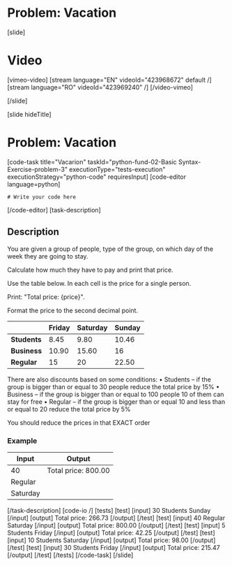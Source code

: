 # Problem: Vacation

[slide]
# Video

[vimeo-video]
[stream language="EN" videoId="423968672" default /]
[stream language="RO" videoId="423969240" /]
[/video-vimeo]

[/slide]

[slide hideTitle]
# Problem: Vacation
[code-task title="Vacarion" taskId="python-fund-02-Basic Syntax-Exercise-problem-3" executionType="tests-execution" executionStrategy="python-code" requiresInput]
[code-editor language=python]
```
# Write your code here
```
[/code-editor]
[task-description]
## Description

You are given a group of people, type of the group, on which day of the week they are going to stay. 

Calculate how much they have to pay and print that price. 

Use the table below. In each cell is the price for a single person. 

Print: "Total price: \{price\}". 

Format the price to the second decimal point.

|  | **Friday** | **Saturday** | **Sunday** |
| --- | --- | --- | --- |
| **Students** | 8.45 | 9.80 | 10.46 |
| **Business** | 10.90 | 15.60 | 16 |
| **Regular** | 15 | 20 | 22.50 |

There are also discounts based on some conditions:
•	Students – if the group is bigger than or equal to 30 people reduce the total price by 15%
•	Business – if the group is bigger than or equal to  100 people 10 of them can stay for free
•	Regular – if the group is bigger than or equal 10 and less than or equal to 20 reduce the total price by 5% 

You should reduce the prices in that EXACT order

### Example
| **Input** | **Output** |
| --- | --- |
| 40 | Total price: 800.00 |
| Regular | |
| Saturday | |

[/task-description]
[code-io /]
[tests]
[test]
[input]
30
Students
Sunday
[/input]
[output]
Total price: 266.73
[/output]
[/test]
[test]
[input]
40
Regular
Saturday
[/input]
[output]
Total price: 800.00
[/output]
[/test]
[test]
[input]
5
Students
Friday
[/input]
[output]
Total price: 42.25
[/output]
[/test]
[test]
[input]
10
Students
Saturday
[/input]
[output]
Total price: 98.00
[/output]
[/test]
[test]
[input]
30
Students
Friday
[/input]
[output]
Total price: 215.47
[/output]
[/test]
[/tests]
[/code-task]
[/slide]

